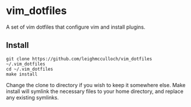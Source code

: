 # vim_dotfiles

A set of vim dotfiles that configure vim and install plugins.

## Install

```
git clone https://github.com/leighmcculloch/vim_dotfiles ~/.vim_dotfiles
cd ~/.vim_dotfiles
make install
```

Change the clone to directory if you wish to keep it somewhere else. Make install will symlink the necessary files to your home directory, and replace any existing symlinks.
